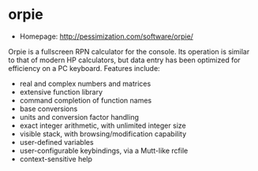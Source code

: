 # orpie

* Homepage: http://pessimization.com/software/orpie/

Orpie is a fullscreen RPN calculator for the console. Its operation is
 similar to that of modern HP calculators, but data entry has been
 optimized for efficiency on a PC keyboard. Features include:

   * real and complex numbers and matrices
   * extensive function library
   * command completion of function names
   * base conversions
   * units and conversion factor handling
   * exact integer arithmetic, with unlimited integer size
   * visible stack, with browsing/modification capability
   * user-defined variables
   * user-configurable keybindings, via a Mutt-like rcfile
   * context-sensitive help

